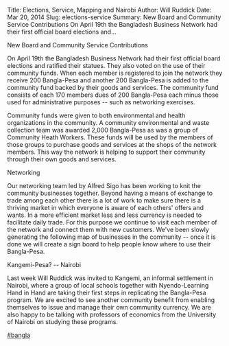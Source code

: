 Title: Elections, Service, Mapping and Nairobi
Author: Will Ruddick
Date: Mar 20, 2014
Slug: elections-service
Summary: New Board and Community Service Contributions On April 19th the Bangladesh Business Network had their first official board elections and...

New Board and Community Service Contributions

On April 19th the Bangladesh Business Network had their first official
board elections and ratified their statues. They also voted on the use
of their community funds. When each member is registered to join the
network they receive 200 Bangla-Pesa and another 200 Bangla-Pesa is
added to the community fund backed by their goods and services. The
community fund consists of each 170 members dues of 200 Bangla-Pesa each
minus those used for administrative purposes -- such as networking
exercises.

Community funds were given to both environmental and health
organizations in the community. A community environmental and waste
collection team was awarded 2,000 Bangla-Pesa as was a group of
Community Heath Workers. These funds will be used by the members of
those groups to purchase goods and services at the shops of the network
members. This way the network is helping to support their community
through their own goods and services.

Networking

Our networking team led by Alfred Sigo has been working to knit the
community businesses together. Beyond having a means of exchange to
trade among each other there is a lot of work to make sure there is a
thriving market in which everyone is aware of each others' offers and
wants. In a more efficient market less and less currency is needed to
facilitate daily trade. For this purpose we continue to visit each
member of the network and connect them with new customers. We've been
slowly generating the following map of businesses in the community --
once it is done we will create a sign board to help people know where to
use their Bangla-Pesa.

Kangemi-Pesa? -- Nairobi

Last week Will Ruddick was invited to Kangemi, an informal settlement in
Nairobi, where a group of local schools together with Nyendo-Learning
Hand in Hand are taking their first steps in replicating the Bangla-Pesa
program. We are excited to see another community benefit from enabling
themselves to issue and manage their own community currency. We are also
happy to be talking with professors of economics from the University of
Nairobi on studying these programs.

[#bangla](https://www.grassrootseconomics.org/blog/hashtags/bangla)

